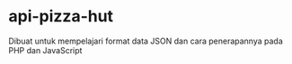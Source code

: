 # api-pizza-hut
Dibuat untuk mempelajari format data JSON dan cara penerapannya pada PHP dan JavaScript
